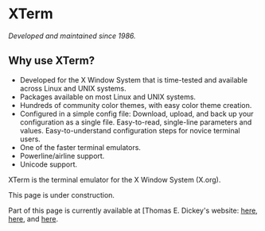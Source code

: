 # XTerm

*Developed and maintained since 1986.*

## Why use XTerm?

* Developed for the X Window System that is time-tested and available across Linux and UNIX systems.
* Packages available on most Linux and UNIX systems.
* Hundreds of community color themes, with easy color theme creation.
* Configured in a simple config file: Download, upload, and back up your configuration as a single file. Easy-to-read, single-line parameters and values. Easy-to-understand configuration steps for novice terminal users.
* One of the faster terminal emulators.
* Powerline/airline support.
* Unicode support.

XTerm is the terminal emulator for the X Window System (X.org).

This page is under construction.

Part of this page is currently available at [Thomas E. Dickey's website: [here](
https://invisible-island.net/xterm/xterm.faq.html#what_is_it), [here](https://invisible-island.net/xterm/xterm.faq.html#what_is_vt220), and [here](https://invisible-island.net/xterm/#synopsis).
